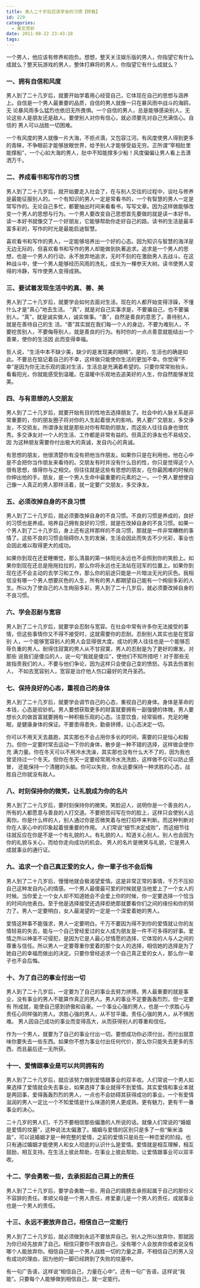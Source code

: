 ```yaml
---
title: 男人二十岁后应该学会的习惯【转载】
id: 229
categories:
  - 美文赏析
date: 2011-08-22 23:43:28
tags:
---
```


<div id="sina_keyword_ad_area2">

一个男人，他应该有修养和抱负。想想，整天关注娱乐版的男人，你指望它有什么成就么？整天玩游戏的男人，整体打麻将的男人，你指望它有什么成就么？

### 一、拥有自信和风度

男人到了二十几岁后，就要开始学着用心经营自己，它体现在自己的思想与涵养上。自信是一个男人最重要的品质，自信的男人就像一只在暴风雨中战斗的海鸥，无 论暴风雨多么猛烈也依旧无所畏惧。一个自信的男人，总是能够感染别人，无论这些人是朋友还是敌人。要使别人对你有信心，就必须要先对自己充满信心。自信的 男人可以战胜一切困难。

一个有风度的男人就像一片大海，不拒点滴，又包容江河。有风度使男人得到更多的青睐，不争眼前才能够放眼世界，给予别人才能够受益无穷。正所谓“宰相肚里能撑船”，一个心如大海的男人，肚中不知能撑多少船！风度偏偏让男人看上去潇洒万千。

### 二、养成看书和写作的习惯

男人到了二十几岁后，就开始要走入社会了，在与别人交往的过程中，谈吐与修养是最能征服别人的。一个有知识的男人一定是常看书的，一个有智慧的男人一定是 常写作的。无论自己多忙，都要抽出时间来看看书，写写文章。因为这样做能够改变一个男人的思想与行为。一个男人要改变自己思想首先要做的就是读一本好书， 读一本好书就像交了一个好朋友，它能够帮助你走好自己的路。读书的生活是最丰富多彩的，写作的时光是最能启迪智慧。

喜欢看书和写作的男人，一定能够培养出一个好的心态。因为知识与智慧的海洋是无边无际的，但喜欢看书和写作的男人却能做到执著追求。追求是一个男人的思 想，也是一个男人的行动，永不放弃地追求，无时不刻的在激励男人去战斗。在这种战斗中，使一个男人能够经历风雨的洗礼，成长为一棵参天大树。读书使男人变 得的冷静，写作使男人变得成熟。

### 三、要试着发现生活中的真、善、美

男人到了二十几岁后，就要学会如何去面对生活。现在的人都开始变得浮躁，不懂什么才是“真心”地去生活。 “真”，就是对自己实事求是，不要骗自己，也不要骗别人。“真”，就是诚实做人，诚实做事。“善”，自然是善良的意思了。善待别人，就是在善待自己的生 活。“善”其实就在我们每一个人的身边，不要为难别人，不要挖苦别人，不要侮辱别人，就是善良的行为。有时你的一点点善意就能结出一个善果，使你的生活因 此而变得幸福。

哲人说，“生活中本不缺少美，缺少的是发现美的眼睛”。是的，生活也的确是如此。不要总在惦记着自己的不幸，这样做只能使你生活的更加不幸。你觉得“不 幸”是因为你无法乐观的面对生活，生活总是充满着希望的。只要你常常抬抬头，看看阳光，你就能感受到温暖。在温暖中乐观地去追美好的人生，你自然能够发现 美。

### 四、与有思想的人交朋友

男人到了二十几岁后，就要开始有目的性地去选择朋友了。社会中的人脉关系是非常重要的，你的朋友圈子将对你的人生起着很大的影响。男人要广交朋友，多交诤 友，不交损友。所谓诤友就是那些对你有帮助的朋友，而这些人往往自身也很优秀。多交诤友对一个人的生活、工作都是非常有益的。但真正的诤友也不易结交，因 为这种朋友需要你付出极大的真诚，发自内心的真诚。

有思想的朋友，他很清楚你有没有把他当作朋友。如果你只是在利用他，他在心中是不会把你当作朋友来看待的。交朋友有时并没有什么目的性，你只是觉得这个人 很有思想，值得你与之相交。但往往就是这些有思想的朋友，在你最困难的时候向你伸出他的手。朋友，是一个男人生命中最重要的元素的之一。一个男人要想使自 己像一人真正的男人那样活着，就一定要广交朋友，多交诤友。

### 五、必须改掉自身的不良习惯

男人到了二十几岁后，就必须要改掉自身的不良习惯。不良的习惯是养成的，良好的习惯也是养成。培养自己拥有良好的习惯，就是在改掉自身的不良习惯。如果一 个男人到了二十几岁后，身上还有这样那样的不良习惯，那就是一件非常糟糕的事情了。这些不良的习惯会阻碍你人生的发展，生活会因此而失去不少光彩，事业也 会因此难以取得更大的成功。

如果你到现在还爱睡懒觉，那么清晨的第一抹阳光永远也不会照到你的笑脸上。如果你到现在还总是拖拖拉拉的，那么你将永远也无法站在冠军的位置上。如果你到 现在还不会主动的去学习和工作，那么你的前途只能是一片暗淡无光的灰色。我相信没有哪一个男人想要灰色的人生，所有的男人都期望自己能有一个绚丽多彩的人 生。所以为了使自己的人生绚丽多彩，男人到了二十几岁后，就必须要改掉自身的不良习惯。

### 六、学会忍耐与宽容

男人到了二十几岁后，就要学会忍耐与宽容。在社会中常有许多你无法接受的事情，但这些事情你又不得不接受时，这就需要你的忍耐。忍耐别人其实也是在宽容别 人，一个能够宽容别人的男人会显得很大度。成功的男人往往也是一个能够忍辱负重的男人。耐得住寂寞的男人从不甘寂寞，男人的忍耐是为了更好的爆发。对那些 说我们是傻瓜的人，说一句“我就是傻瓜”，使他们不知所措吧！对于那些无故指责我们的人，不要与他们争论，因为这样只会使自己变的愤怒。与其去伤害别人， 不如去宽容别人，宽容是治疗他人伤口最好的灵丹圣药。

### 七、保持良好的心态，重视自己的身体

男人到了二十几岁后，就要学会调节自己的心态，重视自己的身体。身体是革命的本钱，心态是验钞机。男人要想获取更多的财富就要拥有一副强健的体魄，男人要 想长久的做首富就要拥有一种积极乐观的心态。注意饮食，经常锻练，充足的睡眠，是健康身体的保证。不要患得患失，勤奋拼搏，让心态决定一切。

你可以不用天天去晨跑，其实那也不会占用你多长的时间，需要的只是恒心和毅力。但你一定要时常去运动一下你的身体，散步是一种不错的选择，这样做会使你充 满力量。你在冬天可以不用冷水洗澡，其实那也没有什么大不了的，因为我也曾坚持过一个冬天。但你在冬天一定要经常用冷水洗洗脸，这样做不仅可以防止感冒， 还能保持一个清醒的头脑。你可以失败，你永远要保持一种求胜的心态，战胜自己你就没有敌人。

### 八、时刻保持你的微笑，让礼貌成为你的名片

男人到了二十几岁后，要时刻保持你的微笑。笑脸迎人，说明你是一个善良的人，所有的人都愿意与善良的人打交道。不要把苦闷写在你的脸上，这样只会使别人远离你。你是什么样的人，别人通过你是否微笑着与他打招呼来判断。而这种判断对你在人家心中的印象起着很重要的作用。
人们常说“细节决定成败”，而这细节往往就反应在你是不是一个有礼貌的人。有礼貌的人，知道关心别人。别人也会因为你的礼貌与关心，而给你走向成功的机会。 男人的名片是微笑与礼貌，它是男人成就事业的通行证。

### 九、追求一个自己真正爱的女人，你一辈子也不会后悔

男人到了二十几岁后，慢慢地就会极渴望爱情。这是非常正常的事情，千万不压抑自己这种发自内心的情感。一个男人最傻最可爱的时候就是当他爱上了一个女人的 时候。当你爱上一个女人却不知道她会不会爱上你的时候，你一定要选择一个恰当的时间向他表白。至于他是选择接受还选择拒绝那就要看你们之间的缘份和你的努 力了。男人一定要明白，女人最渴望的一定是一个深爱着她的男人。

爱情这种事不能强求，男人一定要明白。千万不要因为得不到你的爱情就让你的友情轻易的失去，能与一个自己曾经爱过的女人成为朋友是一件不可多得的好事。爱 情之所以神圣不可侵犯，是因为它是人最心甘情愿的选择，它体现的人与人之间的尊重与信任。所以男人一定要尊重你爱着的那个女人的选择，相信她的选择是为了 她自己的幸福而做出的决定。只要你曾经追求一个自己真正爱的女人，那么你一辈子也不会后悔。

### 十、为了自己的事业付出一切

男人到了二十几岁后，一定要为了自己的事业去努力拼搏。男人最重要的就是事业，没有事业的男人不能算作真正的男人。男人的事业不定要轰轰烈烈，但一定要有 所成就，能使自己感到骄傲和自豪。一个事业心强的男人，也是一个求胜心与责任心同样强的男人。求胜心强的男人，从不甘平庸。责任心强的男人，从不惧困难。 男人因自己成功的事业而变得高大，从而获得别人的尊重和信任。

作为一个男人，就要为了自己的事业付出一切。要想成功你必须付出，而付出就意味你要失去一些东西。如果你不想为事业付出任何代价，那么你只能失去更多的东西，而且最后还一无所获。

### 十一、爱情跟事业是可以共同拥有的

男人到了二十几岁后，就应该努力做到爱情跟事业的双丰收。人们常说一个男人如果选择了爱情就会失去事业，如果选择了事业就得不到爱情。其实爱情和事业本就 是两回事，爱得轰轰烈烈的男人，一点也不会妨碍其获得成功的事业。一个有爱情滋润的男人一定比一个不知爱情是什么味道的男人更成熟，更有魅力，更有干一番 事业的决心。

二十几岁的男人们，千万不要相信那些偏激的人所说的话。就像人们常说的“婚姻是爱情的坟墓”，这种说法太偏激了。婚姻与爱情的区别只是多了一些“柴米油 盐”，可以说婚姻才是一种完整的爱情，之前的爱情只是处在一种恋爱的阶段。也只有通过婚姻才能使男人和女人彻底的认识什么是爱情。爱情就是相互理解，相互 鼓励，相互支持。在生活上彼此帮助，在事业上彼此帮助，让爱情跟事业可以双丰收。

### 十二、学会勇敢一些，去承担起自己肩上的责任

男人到了二十几岁后，要学会勇敢一些，用自己的肩膀去承担起属于自己的那份义不容辞的责任。孝顺父母是一个男人责任，疼爱妻儿是一个男人的责任，成就事业也是一个男人的责任。

### 十三、永远不要放弃自己，相信自己一定能行

男人到了二十几岁后，就必须做到永远不要放弃自己。别人之所以放弃你，那就因为你已经先放弃了自己。相信只要你不放弃自己，没有哪个人会放弃你或者说没有 哪个人能放弃你。相信自己是一个男人战胜一切的力量之源，不相信自己的男人没有成功的理由，因为他的一脚已经跨到了失败的坟墓中。

有一句广告语，这样说“相信自己，力量在心中”。还有一句广告语，这样说“我能”。只要每个人能够做到相信自己，就一定能行。

</div>